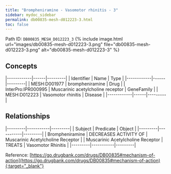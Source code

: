 ```yaml
---
title: "Brompheniramine - Vasomotor rhinitis - 3"
sidebar: mydoc_sidebar
permalink: db00835-mesh-d012223-3.html
toc: false 
---
```



Path ID: `DB00835_MESH_D012223_3`
{% include image.html url="images/db00835-mesh-d012223-3.png" file="db00835-mesh-d012223-3.png" alt="db00835-mesh-d012223-3" %}

## Concepts

|------------|------|---------|
| Identifier | Name | Type    |
|------------|------|---------|
| MESH:D001977 | brompheniramine | Drug |
| InterPro:IPR000995 | Muscarinic acetylcholine receptor | GeneFamily |
| MESH:D012223 | Vasomotor rhinitis | Disease |
|------------|------|---------|

## Relationships

|---------|-----------|---------|
| Subject | Predicate | Object  |
|---------|-----------|---------|
| Brompheniramine | DECREASES ACTIVITY OF | Muscarinic Acetylcholine Receptor |
| Muscarinic Acetylcholine Receptor | TREATS | Vasomotor Rhinitis |
|---------|-----------|---------|

Reference: [https://go.drugbank.com/drugs/DB00835#mechanism-of-action](https://go.drugbank.com/drugs/DB00835#mechanism-of-action){:target="_blank"}